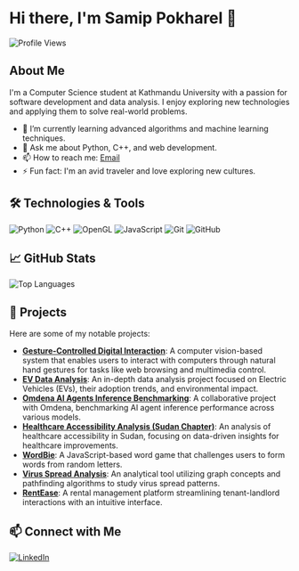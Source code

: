 # Hi there, I'm Samip Pokharel 👋

![Profile Views](https://komarev.com/ghpvc/?username=SaPok5&color=blue)

## About Me

I'm a Computer Science student at Kathmandu University with a passion for software development and data analysis. I enjoy exploring new technologies and applying them to solve real-world problems.

- 🌱 I’m currently learning advanced algorithms and machine learning techniques.
- 💬 Ask me about Python, C++, and web development.
- 📫 How to reach me: [Email](mailto:samippokhrel5@gmail.com)
- ⚡ Fun fact: I'm an avid traveler and love exploring new cultures.

## 🛠️ Technologies & Tools

![Python](https://img.shields.io/badge/-Python-333?style=flat&logo=python)
![C++](https://img.shields.io/badge/-C++-333?style=flat&logo=c%2B%2B)
![OpenGL](https://img.shields.io/badge/-OpenGL-333?style=flat&logo=opengl)
![JavaScript](https://img.shields.io/badge/-JavaScript-333?style=flat&logo=javascript)
![Git](https://img.shields.io/badge/-Git-333?style=flat&logo=git)
![GitHub](https://img.shields.io/badge/-GitHub-333?style=flat&logo=github)

## 📈 GitHub Stats

![Top Languages](https://github-readme-stats.vercel.app/api/top-langs/?username=SaPok5&layout=compact&theme=radical)

## 🚀 Projects

Here are some of my notable projects:
- [**Gesture-Controlled Digital Interaction**](https://github.com/SaPok5/Gesture-control): A computer vision-based system that enables users to interact with computers through natural hand gestures for tasks like web browsing and multimedia control.
- [**EV Data Analysis**](https://github.com/SaPok5/EVData): An in-depth data analysis project focused on Electric Vehicles (EVs), their adoption trends, and environmental impact.
- [**Omdena AI Agents Inference Benchmarking**](https://github.com/OmdenaAI/OmdenaKnowledge_AIAgentsInferenceBenchmarking): A collaborative project with Omdena, benchmarking AI agent inference performance across various models.
- [**Healthcare Accessibility Analysis (Sudan Chapter)**](https://github.com/SaPok5/SudanChapter_AnalyzeHealthcareAccessibility): An analysis of healthcare accessibility in Sudan, focusing on data-driven insights for healthcare improvements.
- [**WordBie**](https://github.com/SaPok5/WordBie): A JavaScript-based word game that challenges users to form words from random letters.
- [**Virus Spread Analysis**](https://github.com/SaPok5/Virus-Spread-Analysis-using-Graph-concept-and-path-finding-algo): An analytical tool utilizing graph concepts and pathfinding algorithms to study virus spread patterns.
- [**RentEase**](https://github.com/SaPok5/RentEase): A rental management platform streamlining tenant-landlord interactions with an intuitive interface.

## 📫 Connect with Me

[![LinkedIn](https://img.shields.io/badge/-LinkedIn-0077B5?style=flat&logo=linkedin)](https://www.linkedin.com/in/samip-pokhrel-133566248/)
